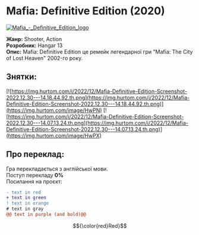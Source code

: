 # **Mafia: Definitive Edition (2020)**
[![Mafia_-_Definitive_Edition_logo](https://i.im.ge/2023/06/10/iF8S9X.Mafia-Definitive-Edition-logo.md.png)](https://im.ge/i/iF8S9X)

**Жанр:** Shooter, Action\
**Розробник:** Hangar 13\
**Опис:** Mafia: Definitive Edition це ремейк легендарної гри "Mafia: The City of Lost Heaven" 2002-го року.


## **Знятки:**
[![https://img.hurtom.com/i/2022/12/Mafia-Definitive-Edition-Screenshot-2022.12.30---14.18.44.92.th.png](https://img.hurtom.com/i/2022/12/Mafia-Definitive-Edition-Screenshot-2022.12.30---14.18.44.92.th.png)](https://img.hurtom.com/image/HwPN) [![https://img.hurtom.com/i/2022/12/Mafia-Definitive-Edition-Screenshot-2022.12.30---14.07.13.24.th.png](https://img.hurtom.com/i/2022/12/Mafia-Definitive-Edition-Screenshot-2022.12.30---14.07.13.24.th.png)](https://img.hurtom.com/image/HwPX)
## **Про переклад:**
Гра перекладається з англійської мови.\
Поступ перекладу **0%**\
Посилання на проєкт: 

```diff
- text in red
+ text in green
! text in orange
# text in gray
@@ text in purple (and bold)@@
```

$${\color{red}Red}$$
